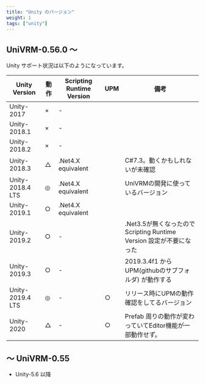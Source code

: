 ```yaml
---
title: "Unity のバージョン"
weight: 1
tags: ["unity"]
---
```


## UniVRM-0.56.0 ～

Unity サポート状況は以下のようになっています。

| Unity Version    | 動作 | Scripting Runtime Version | UPM | 備考                                                                 |
|------------------|------|---------------------------|-----|----------------------------------------------------------------------|
| Unity-2017       | ×    | -                         |     |                                                                      |
| Unity-2018.1     | ×    | -                         |     |                                                                      |
| Unity-2018.2     | ×    | -                         |     |                                                                      |
| Unity-2018.3     | △    | .Net4.X equivalent        |     | C#7.3。動くかもしれないが未確認                                      |
| Unity-2018.4 LTS | ◎    | .Net4.X equivalent        |     | UniVRMの開発に使っているバージョン                                   |
| Unity-2019.1     | ○    | .Net4.X equivalent        |     |                                                                      |
| Unity-2019.2     | ○    | -                         |     | .Net3.5が無くなったので Scripting Runtime Version 設定が不要になった |
| Unity-2019.3     | ○    | -                         |     | 2019.3.4f1 から UPM(githubのサブフォルダ) が動作する                 |
| Unity-2019.4 LTS | ◎    | -                         | ○   | リリース時にUPMの動作確認をしてるバージョン                          |
| Unity-2020       | △    | -                         | ○   | Prefab 周りの動作が変わっていてEditor機能が一部動作せず。            |

## ～ UniVRM-0.55

* Unity-5.6 以降
